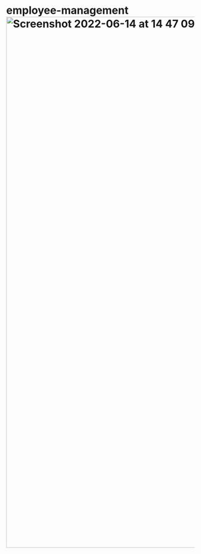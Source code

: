 # employee-management<img width="1417" alt="Screenshot 2022-06-14 at 14 47 09" src="https://user-images.githubusercontent.com/64640469/173594367-d363f981-2478-4466-8e3d-738eaf720fd2.png">
